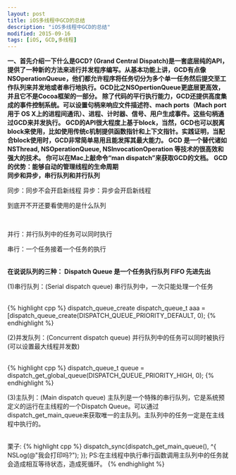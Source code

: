 ```yaml
---
layout: post
title: iOS多线程中GCD的总结
description: "iOS多线程中GCD的总结"
modified: 2015-09-16
tags: [iOS, GCD,多线程]
---
```

<b> 一、首先介绍一下什么是GCD?
 (Grand Central Dispatch)是一套底层纯的API，提供了一种新的方法来进行并发程序编写。从基本功能上讲，GCD有点像NSOperationQueue，他们都允许程序将任务切分为多个单一任务然后提交至工作队列来并发地或者串行地执行。GCD比之NSOpertionQueue更底层更高效，并且它不是Cocoa框架的一部分。
 除了代码的平行执行能力，GCD还提供高度集成的事件控制系统。可以设置句柄来响应文件描述符、mach ports（Mach port 用于 OS X上的进程间通讯）、进程、计时器、信号、用户生成事件。这些句柄通过GCD来并发执行。
 GCD的API很大程度上基于block，当然，GCD也可以脱离block来使用，比如使用传统c机制提供函数指针和上下文指针。实践证明，当配合block使用时，GCD非常简单易用且能发挥其最大能力。
 GCD 是一个替代诸如 NSThread, NSOperationQueue, NSInvocationOperation 等技术的很高效和强大的技术。
 你可以在Mac上敲命令“man dispatch”来获取GCD的文档。</b>
 <b>GCD的优势：能够自动的管理线程的生命周期</b>
 <br>
 <b>同步和异步，串行队列和并行队列</b>
 <br>
 <p> 同步：同步不会开启新线程    异步：异步会开启新线程</p>
 <p>到底开不开还要看使用的是什么队列</p>
 <br>
 <p>并行：并行队列中的任务可以同时执行</p>
 <p>串行：一个任务接着一个任务的执行</p>
 <br>
 <b>
 在说说队列的三种：  Dispatch Queue 是一个任务执行队列 FIFO 先进先出
 </b>
<p> (1)串行队列：(Serial dispatch queue)
 串行队列中，一次只能处理一个任务
</p>
<br>
{% highlight cpp %}
 dispatch_queue_create
 dispatch_queue_t aaa = [dispatch_queue_create(DISPATCH_QUEUE_PRIORITY_DEFAULT, 0);
{% endhighlight %}
<br>
<p>
	(2)并发队列：(Concurrent dispatch queue)
 并行队列中的任务可以同时被执行(可以设置最大线程并发数)
</p>
<br>
{% highlight cpp %}
dispatch_queue_t queue = dispatch_get_global_queue(DISPATCH_QUEUE_PRIORITY_HIGH, 0);
{% endhighlight %}
<p>
	 (3)主队列：(Main dispatch queue)
 主队列是一个特殊的串行队列，它是系统预定义的运行在主线程的一个Dispatch Queue。可以通过dispatch_get_main_queue来获取唯一的主队列。主队列中的任务一定是在主线程中执行的。
</p>
<br>
 栗子:
{% highlight cpp %}
dispatch_sync(dispatch_get_main_queue(), ^{
 NSLog(@"我会打印吗?");
 });
PS:在主线程中执行串行函数调用主队列中的任务就会造成相互等待状态，造成死循环。
{% endhighlight %}








